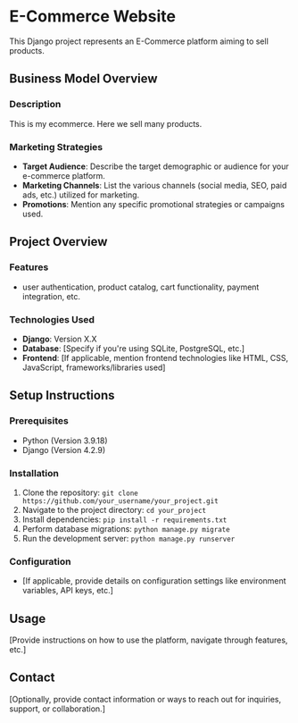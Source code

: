 # E-Commerce Website

This Django project represents an E-Commerce platform aiming to sell products.

## Business Model Overview

### Description
This is my ecommerce. Here we sell many products.

### Marketing Strategies
- **Target Audience**: Describe the target demographic or audience for your e-commerce platform.
- **Marketing Channels**: List the various channels (social media, SEO, paid ads, etc.) utilized for marketing.
- **Promotions**: Mention any specific promotional strategies or campaigns used.

## Project Overview

### Features
- user authentication, product catalog, cart functionality, payment integration, etc.
### Technologies Used
- **Django**: Version X.X
- **Database**: [Specify if you're using SQLite, PostgreSQL, etc.]
- **Frontend**: [If applicable, mention frontend technologies like HTML, CSS, JavaScript, frameworks/libraries used]

## Setup Instructions

### Prerequisites
- Python (Version 3.9.18)
- Django (Version 4.2.9)

### Installation
1. Clone the repository: `git clone https://github.com/your_username/your_project.git`
2. Navigate to the project directory: `cd your_project`
3. Install dependencies: `pip install -r requirements.txt`
4. Perform database migrations: `python manage.py migrate`
5. Run the development server: `python manage.py runserver`

### Configuration
- [If applicable, provide details on configuration settings like environment variables, API keys, etc.]

## Usage
[Provide instructions on how to use the platform, navigate through features, etc.]

## Contact
[Optionally, provide contact information or ways to reach out for inquiries, support, or collaboration.]

